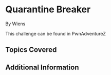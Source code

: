 # Quarantine Breaker
By Wiens

This challenge can be found in PwnAdventureZ

## Topics Covered

## Additional Information

